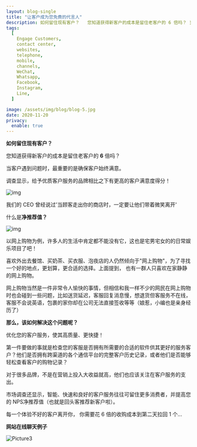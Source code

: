 ```yaml
---
layout: blog-single
title: "让客户成为您免费的代言人"
description: 如何留住现有客户？   您知道获得新客户的成本是留住老客户的 6 倍吗？ 当客户遇到问题时，最重要的是确保客户始终满意。 调查显示，给予优质客户服务的品牌相比之下有更高的客户满意度得分！ 我们的...
tags:
  [
    Engage Customers,
    contact center,
    websites,
    telephone,
    mobile,
    channels,
    WeChat,
    Whatsapp,
    Facebook,
    Instagram,
    Line,
  ]

image: /assets/img/blog/blog-5.jpg
date: 2020-11-20
privacy:
  enable: true
---
```


**如何留住现有客户？**

您知道获得新客户的成本是留住老客户的 **6** 倍吗？

当客户遇到问题时，最重要的是确保客户始终满意。

调查显示，给予优质客户服务的品牌相比之下有更高的客户满意度得分！

![img](/assets/img/blog/blog-post.jpg)

我们的 CEO 曾经说过'当顾客走出你的商店时，一定要让他们带着微笑离开'

什么是**净推荐值？**

![img](/assets/img/blog/we-chat-img.jpg)

以网上购物为例，许多人的生活中肯定都不能没有它，这也是宅男宅女的的日常娱乐项目了吧！

喜欢外出去餐馆、买奶茶、买衣服、泡夜店的人仍然倾向于"网上购物"，为了寻找一个好的地点，更划算，更合适的选择。上面提到， 也有一群人只喜欢在家静静的网上购物。

网上购物当然是一件非常令人愉快的事情，但相信和我一样不少的网民在网上购物时也会碰到一些问题，比如送货延迟，客服回复消息慢，想退货但客服务不在线，客服不会说英语，包裹的家你却在公司无法直接签收等等（娘惹，小编也是亲身经历了）

**那么，该如何解决这个问题呢？**

优化您的客户服务，使其高质量、更快捷！

第一件要做的事就是检查您的客服是否拥有所需要的合适的软件供其更好的服务客户？他们是否拥有跨渠道的各个通信平台的完整客户历史记录，或者他们是否能够轻松查看客户的购物记录？

对于很多品牌，不是在营销上投入大收益就高，他们也应该关注在客户服务的支出。

市场调查还显示，智能、快速和良好的客户服务往往可留住更多消费者，并提高您的 NPS净推荐值（也就是回头客推荐新客户啦）。

每一个体验不好的客户离开你， 你需要花 6 倍的收购成本到第二天拉回 1 个...

**网站在线聊天例子**

![Picture3](/assets/img/blog/Picture3.png)
